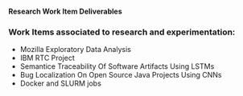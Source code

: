 #### Research Work Item Deliverables

### Work Items associated to research and experimentation:

- Mozilla Exploratory Data Analysis 
- IBM RTC Project
- Semantice Traceability Of Software Artifacts Using LSTMs
- Bug Localization On Open Source Java Projects Using CNNs
- Docker and SLURM jobs



